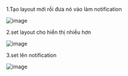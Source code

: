 1.Tạo layout mới rồi đưa nó vào làm notification

![image](https://user-images.githubusercontent.com/65121835/185799323-2b8e3d13-5cf5-47e6-a0f1-53d44ff0f39b.png)


2.set layout cho hiển thị nhiều hơn

![image](https://user-images.githubusercontent.com/65121835/185799379-24ed0e1f-b980-4fab-8346-bc8c3ed734fd.png)


3.set lên notification

![image](https://user-images.githubusercontent.com/65121835/185799403-3df97546-d61f-48c0-9dbd-0dcbce4a0c62.png)
